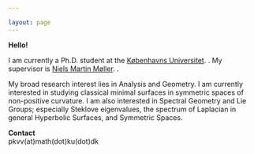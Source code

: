 ```yaml
---

layout: page
---
```

 **Hello!** <br>

I am currently a Ph.D. student at the [Københavns Universitet](https://geotop.math.ku.dk). <be>. My supervisor is [Niels Martin Møller](https://web.math.ku.dk/~nmoller/). <be>.

My broad research interest lies in Analysis and Geometry. I am currently interested in studying classical minimal surfaces in symmetric spaces of non-positive curvature. I am also interested in Spectral Geometry and Lie Groups; especially Steklove eigenvalues, the spectrum of Laplacian in general Hyperbolic Surfaces, and Symmetric Spaces.

**Contact** <br>
pkvv(at)math(dot)ku(dot)dk
